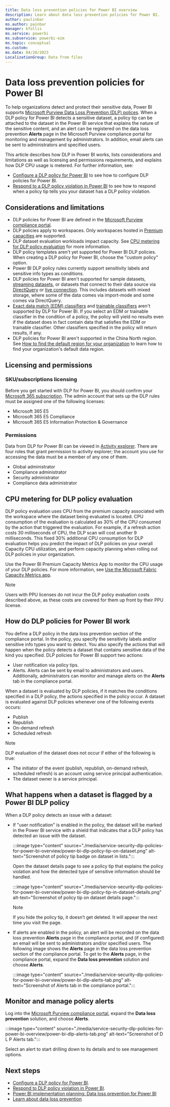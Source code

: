 ```yaml
---
title: Data loss prevention policies for Power BI overview
description: Learn about data loss prevention policies for Power BI.
author: paulinbar
ms.author: painbar
manager: kfollis
ms.service: powerbi
ms.subservice: powerbi-eim
ms.topic: conceptual
ms.custom:
ms.date: 04/20/2023
LocalizationGroup: Data from files
---
```


# Data loss prevention policies for Power BI

To help organizations detect and protect their sensitive data, Power BI supports [Microsoft Purview Data Loss Prevention (DLP) polices](/microsoft-365/compliance/dlp-learn-about-dlp). When a DLP policy for Power BI detects a sensitive dataset, a policy tip can be attached to the dataset in the Power BI service that explains the nature of the sensitive content, and an alert can be registered on the data loss prevention **Alerts** page in the Microsoft Purview compliance portal for monitoring and management by administrators. In addition, email alerts can be sent to administrators and specified users.

This article describes how DLP in Power BI works, lists considerations and limitations as well as licensing and permissions requirements, and explains how DLP CPU usage is metered. For further information, see:
 
* [Configure a DLP policy for Power BI](./service-security-dlp-policies-for-power-bi-configure.md) to see how to configure DLP policies for Power BI.
* [Respond to a DLP policy violation in Power BI](./service-security-dlp-policies-for-power-bi-respond.md) to see how to respond when a policy tip tells you your dataset has a DLP policy violation.

## Considerations and limitations

* DLP policies for Power BI are defined in the [Microsoft Purview compliance portal](https://go.microsoft.com/fwlink/p/?linkid=2077149).
* DLP policies apply to workspaces. Only workspaces hosted in [Premium capacities](./service-premium-what-is.md) are supported.
* DLP dataset evaluation workloads impact capacity. See [CPU metering for DLP policy evaluation](#cpu-metering-for-dlp-policy-evaluation) for more information.
* DLP policy templates aren't yet supported for Power BI DLP policies. When creating a DLP policy for Power BI, choose the "custom policy" option.
* Power BI DLP policy rules currently support sensitivity labels and sensitive info types as conditions.
* DLP policies for Power BI aren't supported for sample datasets, [streaming datasets](../connect-data/service-real-time-streaming.md), or datasets that connect to their data source via [DirectQuery](../connect-data/desktop-use-directquery.md) or [live connection](../connect-data/desktop-directquery-about.md#live-connections). This includes datasets with mixed storage, where some of the data comes via import-mode and some comes via DirectQuery.
* [Exact data match (EDM) classifiers](/microsoft-365/compliance/sit-learn-about-exact-data-match-based-sits) and [trainable classifiers](/microsoft-365/compliance/classifier-learn-about) aren't supported by DLP for Power BI. If you select an EDM or trainable classifier in the condition of a policy, the policy will yield no results even if the dataset does in fact contain data that satisfies the EDM or trainable classifier. Other classifiers specified in the policy will return results, if any.
* DLP policies for Power BI aren't supported in the China North region. See [How to find the default region for your organization](../admin/service-admin-where-is-my-tenant-located.md#how-to-find-the-default-region-for-your-organization) to learn how to find your organization's default data region.

## Licensing and permissions

### SKU/subscriptions licensing

Before you get started with DLP for Power BI, you should confirm your [Microsoft 365 subscription](https://www.microsoft.com/microsoft-365/compare-microsoft-365-enterprise-plans?rtc=1). The admin account that sets up the DLP rules must be assigned one of the following licenses:

* Microsoft 365 E5
* Microsoft 365 E5 Compliance
* Microsoft 365 E5 Information Protection & Governance

### Permissions

Data from DLP for Power BI can be viewed in [Activity explorer](/microsoft-365/compliance/data-classification-activity-explorer). There are four roles that grant permission to activity explorer; the account you use for accessing the data must be a member of any one of them.

* Global administrator
* Compliance administrator
* Security administrator
* Compliance data administrator

## CPU metering for DLP policy evaluation

DLP policy evaluation uses CPU from the premium capacity associated with the workspace where the dataset being evaluated is located. CPU consumption of the evaluation is calculated as 30% of the CPU consumed by the action that triggered the evaluation. For example, if a refresh action costs 30 milliseconds of CPU, the DLP scan will cost another 9 milliseconds. This fixed 30% additional CPU consumption for DLP evaluation helps you predict the impact of DLP policies on your overall Capacity CPU utilization, and perform capacity planning when rolling out DLP policies in your organization.

Use the Power BI Premium Capacity Metrics App to monitor the CPU usage of your DLP policies. For more information, see [Use the Microsoft Fabric Capacity Metrics app](/fabric/enterprise/metrics-app).

>[!NOTE]
>Users with PPU licenses do not incur the DLP policy evaluation costs described above, as these costs are covered for them up front by their PPU license.

## How do DLP policies for Power BI work

You define a DLP policy in the data loss prevention section of the compliance portal. In the policy, you specify the sensitivity labels and/or sensitive info types you want to detect. You also specify the actions that will happen when the policy detects a dataset that contains sensitive data of the kind you specified. DLP policies for Power BI support two actions:

* User notification via policy tips.
* Alerts. Alerts can be sent by email to administrators and users. Additionally, administrators can monitor and manage alerts on the **Alerts** tab in the compliance portal. 

When a dataset is evaluated by DLP policies, if it matches the conditions specified in a DLP policy, the actions specified in the policy occur. A dataset is evaluated against DLP policies whenever one of the following events occurs:

* Publish
* Republish
* On-demand refresh
* Scheduled refresh

>[!NOTE]
> DLP evaluation of the dataset does not occur if either of the following is true:
> * The initiator of the event (publish, republish, on-demand refresh, scheduled refresh) is an account using service principal authentication.
> * The dataset owner is a service principal.

## What happens when a dataset is flagged by a Power BI DLP policy

When a DLP policy detects an issue with a dataset:
* If "user notification" is enabled in the policy, the dataset will be marked in the Power BI service with a shield that indicates that a DLP policy has detected an issue with the dataset.

    :::image type="content" source="./media/service-security-dlp-policies-for-power-bi-overview/power-bi-dlp-policy-tip-on-dataset.png" alt-text="Screenshot of policy tip badge on dataset in lists.":::

    Open the dataset details page to see a policy tip that explains the policy violation and how the detected type of sensitive information should be handled.

    :::image type="content" source="./media/service-security-dlp-policies-for-power-bi-overview/power-bi-dlp-policy-tip-in-dataset-details.png" alt-text="Screenshot of policy tip on dataset details page.":::

    >[!NOTE]
    > If you hide the policy tip, it doesn’t get deleted. It will appear the next time you visit the page.

* If alerts are enabled in the policy, an alert will be recorded on the data loss prevention **Alerts** page in the compliance portal, and (if configured) an email will be sent to administrators and/or specified users. The following image shows the **Alerts** page in the data loss prevention section of the compliance portal. To get to the **Alerts** page, in the compliance portal, expand the **Data loss prevention** solution and choose **Alerts**.

    :::image type="content" source="./media/service-security-dlp-policies-for-power-bi-overview/power-bi-dlp-alerts-tab.png" alt-text="Screenshot of Alerts tab in the compliance portal.":::

## Monitor and manage policy alerts

Log into the [Microsoft Purview compliance portal](https://go.microsoft.com/fwlink/p/?linkid=2077149), expand the **Data loss prevention** solution, and choose **Alerts**.

:::image type="content" source="./media/service-security-dlp-policies-for-power-bi-overview/power-bi-dlp-alerts-tab.png" alt-text="Screenshot of D L P Alerts tab.":::

Select an alert to start drilling down to its details and to see management options.

## Next steps

* [Configure a DLP policy for Power BI](./service-security-dlp-policies-for-power-bi-configure.md).
* [Respond to DLP policy violation in Power BI](./service-security-dlp-policies-for-power-bi-respond.md).
* [Power BI implementation planning: Data loss prevention for Power BI](/power-bi/guidance/powerbi-implementation-planning-data-loss-prevention)
* [Learn about data loss prevention](/microsoft-365/compliance/dlp-learn-about-dlp)
